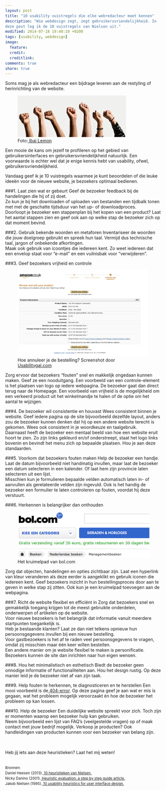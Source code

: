 ```yaml
---
layout: post
title: "10 usability vuistregels die elke webredacteur moet kennen"
description: "Wie webdesign zegt, zegt gebruikersvriendelijkheid. In
deze post leg ik de 10 vuistregels van Nielson uit." 
modified: 2014-07-18 19:40:10 +0200
tags: [usability, webdesign]
image:
  feature: 
  credit: 
  creditlink: 
comments: true
share: true
---
```

Soms mag je als webredacteur een bijdrage leveren aan de restyling of
herinrichting van de website.

<figure class="floatright">
  <img src="/images/vuisten.jpg" alt="Vuistregels uitgebeeld door de gebalde vuisten van mensen.">
  <figcaption>Foto:<a
  href="http://bit.ly/1njP8L2"> Ibai Lemon</a></figcaption>
</figure>
Een mooie de kans om jezelf te profileren
op het gebied van gebruikersinterfaces en gebruikersvriendelijkheid natuurlijk.
Een voorwaarde is echter wel dat je enige kennis hebt van usability,
ofwel, gebruikersvriendelijkheid.

Vandaag geef ik je 10 vuistregels waarmee je kunt beoordelen of die
leuke ideeën voor de nieuwe website,  je bezoekers optimaal bedienen.

###1. Laat zien wat er gebeurt
Geef de bezoeker feedback bij de handelingen die hij of zij doet.  
Zo kun je bij het downloaden of uploaden van bestanden een tijdbalk
tonen met met de geschatte tijdsduur van het up- of downloadproces.   
Doorloopt je bezoeker een stappenplan bij het kopen van een product?
Laat het aantal stappen zien en geef ook aan op welke stap de bezoeker
zich op dat moment bevind.

###2. Gebruik bekende woorden en metaforen
Inventariseer de woorden die jouw doelgroep gebruikt en spreek hun
taal. Vermijd dus technische taal, jargon of onbekende afkortingen.   
Maak ook gebruik van icoontjes die iedereen kent. Zo weet iedereen dat
een envelop staat voor “e-mail” en een vuilnisbak voor “verwijderen”.

###3. Geef bezoekers vrijheid en controle
<figure class="floatright">
  <a href="/images/amazon-geen-cancel-button.png"><img src="/images/amazon-geen-cancel-button.png" alt="De bezoeker kan de
  bestelling niet annuleren. De bezoeker heeft hier geen controle of
  vrijheid." title="klik op de afbeelding voor een vergroting"></a>
  <figcaption>Hoe annuleer je de bestelling? Screenshot door <a
  href="http://bit.ly/1rx1tuF">Usabilitygal.com</a></figcaption>
</figure>
Zorg ervoor dat bezoekers “fouten” snel en makkelijk ongedaan kunnen
maken. Geef ze een nooduitgang.  
Een voorbeeld van een controle-element is het plaatsen van logo op
iedere webpagina. De bezoeker gaat dan direct terug naar de Homepage.   
Een voorbeeld van vrijheid is de mogelijkheid om een verkeerd product
uit het winkelmandje te halen of de optie om het aantal te wijzigen.



###4. De bezoeker wil consistentie en houvast
Wees consistent binnen je website. Geef iedere pagina op de site
bijvoorbeeld dezelfde layout, anders zou de bezoeker kunnen denken dat
hij op een andere website terecht is gekomen. Wees ook consistent in
je woordkeuze en taalgebruik.  
Daarnaast heeft de bezoeker een mentaal
beeld van hoe een website eruit hoort te zien.  Zo zijn links gekleurd
en/of onderstreept, staat het logo links bovenin en bevindt het menu
zich op bepaalde plaatsen. Hou je aan deze standaarden.

###5. Voorkom dat bezoekers fouten maken
Help de bezoeker een handje. Laat de datum bijvoorbeeld niet handmatig
invullen, maar laat de bezoeker een datum selecteren in een
kalender. Of laat hem zijn provincie laten selecteren uit een
lijst.  
Misschien kun je formulieren bepaalde velden automatisch laten in- of
aanvullen als gerelateerde velden zijn ingevuld. Ook is het handig de
bezoeker een formulier te laten controleren op fouten, voordat hij
deze verstuurt.

###6. Herkennen is belangrijker dan onthouden
<figure class="floatright">
  <a href="/images/kruimelpad.png">
  <img src="/images/kruimelpad.png" alt="Maak de locatie waar de
  bezoeker zich bevindt zichtbaar via een kruimelpad."
  ></a>
  <figcaption>Het kruimelpad van bol.com</figcaption>
</figure>
Zorg dat objecten, handelingen en opties zichtbaar zijn.  
Laat een hyperlink van kleur veranderen als deze eerder is aangeklikt en
gebruik  iconen die iedereen kent.  
Geef bezoekers inzicht in hun bestellingsproces door aan te geven in welke stap zij zitten. Ook kun
je een kruimelpad toevoegen aan de webpagina.

###7. Richt de website flexibel en efficiënt in
Zorg dat bezoekers snel en gemakkelijk toegang krijgen tot de meest
gebruikte onderdelen, onderwerpen of artikelen op de website.  
Voor nieuwe bezoekers is het belangrijk dat informatie vanuit meerdere
startpunten toegankelijk is.   
Heb je bestaande klanten? Laat ze dan niet telkens opnieuw hun
persoonsgegevens invullen bij een nieuwe bestelling.  
Voor gastbezoekers is het af te raden veel persoonsgegevens te vragen,
omdat zij misschien maar één keer willen bestellen.   
Een andere manier om je website flexibel te maken is personificatie. Bezoekers kunnen de site dan inrichten naar hun eigen wensen.

###8. Hou het minimalistisch en esthetisch
Biedt de bezoeker geen onnodige informatie of functionaliteiten
aan. Hou het design rustig. Op deze manier leid je de bezoeker niet af
van zijn taak.

###9. Help fouten te herkennen, te diagnosticeren en te herstellen
Een mooi voorbeeld is de<a
href="http://theknowsyferret.github.io/404-horror/"> 404-error</a>. Op
deze pagina geef je aan wat er mis is gegaan, wat het probleem
mogelijk veroorzaakt èn hoe de bezoeker het probleem op kan lossen.

###10. Help de bezoeker
Een duidelijke website spreekt voor zich. Toch zijn er momenten waarop
een bezoeker hulp kan gebruiken.  
Neem bijvoorbeeld een lijst van FAQ’s (veelgestelde vragen) op of maak contact met jouw bedrijf mogelijk. 
Verkoop je producten? Ook handleidingen van producten kunnen voor een
bezoeker van belang zijn.

<br><br>
Heb jij iets aan deze heuristieken? Laat het mij weten!
<br><br>

<small>Bronnen:  
Daniel Heesen (2013).<a
href="http://danielheesen.nl/10-heuristieken-van-nielsen/"> 10
heuristieken van Nielsen.</a>  
Nicky Danino (2001).<a
href="http://www.sitepoint.com/heuristic-evaluation-guide/"> Heuristic
evaluation: a step by step guide article.</a>  
Jakob Nielsen (1995).<a
href="http://www.nngroup.com/articles/ten-usability-heuristics/"> 10
usability heuristics for user interface design.</a>
</small>

   

   



